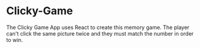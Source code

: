 # Clicky-Game

The Clicky Game App uses React to create this memory game. The player can't click the same picture twice and they must match the number in order to win.  
